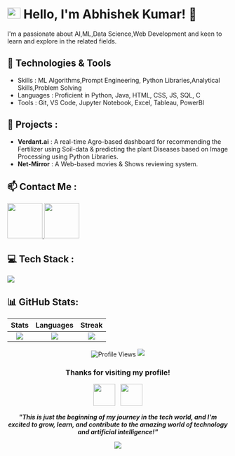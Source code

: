 # <img src="https://user-images.githubusercontent.com/74038190/212284087-bbe7e430-757e-4901-90bf-4cd2ce3e1852.gif" width="30" height="25" > Hello, I'm Abhishek Kumar! 👋

I'm a passionate about AI,ML,Data Science,Web Development and keen to learn and explore in the related fields.

## 🔧 Technologies & Tools
- Skills : ML Algorithms,Prompt Engineering, Python Libraries,Analytical Skills,Problem Solving
- Languages : Proficient in Python, Java, HTML, CSS, JS, SQL, C
- Tools : Git, VS Code, Jupyter Notebook, Excel, Tableau, PowerBI

## 🌟 Projects :
- **Verdant.ai** : A real-time Agro-based dashboard for recommending the Fertilizer using Soil-data & predicting the plant Diseases based on Image Processing using Python Libraries.
- **Net-Mirror** : A Web-based movies & Shows reviewing system.

## 📫 Contact Me :
<div >
<a href="https://www.linkedin.com/in/absk-kr/" target="blank">
<img src="https://user-images.githubusercontent.com/74038190/235294012-0a55e343-37ad-4b0f-924f-c8431d9d2483.gif" width="80">
</a>
<a href="[https://www.instagram.com/abhishekkr3104/]" target="blank">
<img src="https://user-images.githubusercontent.com/74038190/235294013-a33e5c43-a01c-43f6-b44d-a406d8b4ab75.gif" width="80">
</a>
</div>

## 💻 Tech Stack :
<img src="https://skillicons.dev/icons?i=c,cpp,css,tailwind,java,js,html,python,react,flask,mysql,wordpress,figma,notion,linux,vscode,vite,git,github,vercel,netlify,anaconda,replit" />

## 📊 GitHub Stats:
| **Stats** | **Languages** | **Streak** |
|:---------:|:-------------:|:-----------:|
| ![](https://github-readme-stats.vercel.app/api?username=Abskrdev20&theme=dark&hide_border=false&include_all_commits=false&count_private=false)<br/>| ![](https://nirzak-streak-stats.vercel.app/?user=Abskrdev20&theme=dark&hide_border=false)<br/>| ![](https://github-readme-stats.vercel.app/api/top-langs/?username=Abskrdev20&theme=dark&hide_border=false&include_all_commits=false&count_private=false&layout=compact)

<div align="center">
<img align="center" src="https://komarev.com/ghpvc/?username=Abskrdev20&color=blue&style=for-the-badge&label=Visitors" alt="Profile Views">

<img src="https://user-images.githubusercontent.com/73097560/115834477-dbab4500-a447-11eb-908a-139a6edaec5c.gif">
<div align="center">

### **Thanks for visiting my profile!**

<img src="https://user-images.githubusercontent.com/74038190/213844263-a8897a51-32f4-4b3b-b5c2-e1528b89f6f3.png" width="50px" />&nbsp;&nbsp;&nbsp;<img src="https://user-images.githubusercontent.com/74038190/213844263-a8897a51-32f4-4b3b-b5c2-e1528b89f6f3.png" width="50px" />

**_"This is just the beginning of my journey in the tech world, and I'm excited to grow, learn, and contribute to the amazing world of technology and artificial intelligence!"_**

<img src="https://capsule-render.vercel.app/api?type=waving&color=gradient&customColorList=6,11,20&height=150&section=footer&text=Keep%20Learning%20%F0%9F%9A%80&fontSize=42&fontColor=000000&animation=twinkling&fontAlignY=75"/>

</div>
